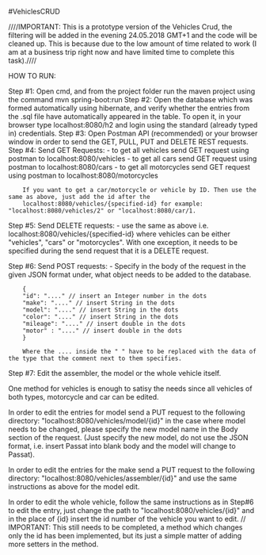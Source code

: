 #VehiclesCRUD

////IMPORTANT: This is a prototype version of the Vehicles Crud, the filtering will be added in the evening 24.05.2018 GMT+1
and the code will be cleaned up. This is because due to the low amount of time related to work (I am at a business trip right now
and have limited time to complete this task).////

HOW TO RUN:

Step #1: Open cmd, and from the project folder run the maven project using the command mvn spring-boot:run
Step #2: Open the database which was formed automatically using hibernate, and verify whether the entries from the .sql file have 
automatically appeared in the table. To open it, in your browser type localhost:8080/h2 and login using the standard (already
typed in) credentials.
Step #3: Open Postman API (recommended) or your browser window in order to send the GET, PULL, PUT and DELETE REST requests.
Step #4: Send GET Requests:
        - to get all vehicles send GET request using postman to localhost:8080/vehicles
        - to get all cars send GET request using postman to localhost:8080/cars
        - to get all motorcycles send GET request using postman to localhost:8080/motorcycles
        
        If you want to get a car/motorcycle or vehicle by ID. Then use the same as above, just add the id after the
        localhost:8080/vehicles/{specified-id} for example: "localhost:8080/vehicles/2" or "localhost:8080/car/1. 
Step #5: Send DELETE requests:
        - use the same as above i.e. localhost:8080/vehicles/{specified-id} where vehicles can be either "vehicles", "cars" or 
        "motorcycles".
        With one exception, it needs to be specified during the send request that it is a DELETE request.

Step #6: Send POST requests:
        - Specify in the body of the request in the given JSON format under, what object needs to be added to the database.
        
        {
        "id": "...." // insert an Integer number in the dots
        "make": "...." // insert String in the dots
        "model": "...." // insert String in the dots
        "color": "...." // insert String in the dots
        "mileage": "...." // insert double in the dots
        "motor" : "...." // insert double in the dots
        }
        
        Where the .... inside the " " have to be replaced with the data of the type that the comment next to them specifies.
        
Step #7: Edit the assembler, the model or the whole vehicle itself.

One method for vehicles is enough to satisy the needs since all vehicles of both types, motorcycle and car can be edited. 

In order to edit the entries for model send a PUT request to the following directory: "localhost:8080/vehicles/model/{id}" in the case
where model needs to be changed, please specify the new model name in the Body section of the request. (Just specify the new model,
do not use the JSON format, i.e. insert Passat into blank body and the model will change to Passat). 

In order to edit the entries for the make send a PUT request to the following directory: "localhost:8080/vehicles/assembler/{id}" 
and use the same instructions as above for the model edit. 

In order to edit the whole vehicle, follow the same instructions as in Step#6 to edit the entry, just change the path to
"localhost:8080/vehicles/{id}" and in the place of {id} insert the id number of the vehicle you want to edit. // IMPORTANT:
This still needs to be completed, a method which changes only the id has been implemented, but its just a simple matter of
adding more setters in the method.
